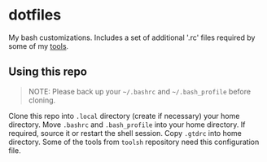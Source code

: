 # dotfiles

My bash customizations. Includes a set of additional '.rc' files required by some of my [tools](https://github.com/vinayprograms/toolsh).

## Using this repo

> NOTE: Please back up your `~/.bashrc` and `~/.bash_profile` before cloning.

Clone this repo into `.local` directory (create if necessary) your home directory. Move `.bashrc` and `.bash_profile` into your home directory. If required, source it or restart the shell session. Copy `.gtdrc` into home directory. Some of the tools from `toolsh` repository need this configuration file.
